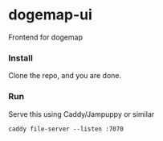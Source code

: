 # dogemap-ui
Frontend for dogemap

### Install

Clone the repo, and you are done.

### Run

Serve this using Caddy/Jampuppy or similar
```
caddy file-server --listen :7070
```
